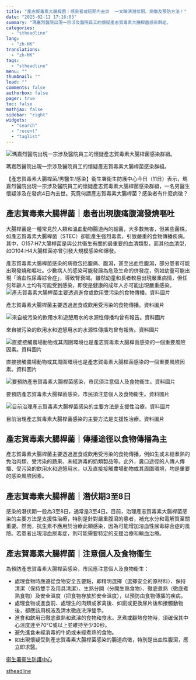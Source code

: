 ```yaml
---
title: "產志賀毒素大腸桿菌｜感染者或短期內去世  一文睇清潛伏期、病徵及預防方法！"
date: "2025-02-11 17:16:03"
summary: "瑪嘉烈醫院出現一宗涉及醫院員工的懷疑產志賀毒素大腸桿菌感染群組。       【產志賀毒素大..."
categories:
  - "stheadline"
lang:
  - "zh-HK"
translations:
  - "zh-HK"
tags:
  - "stheadline"
menu: ""
thumbnail: ""
lead: ""
comments: false
authorbox: false
pager: true
toc: false
mathjax: false
sidebar: "right"
widgets:
  - "search"
  - "recent"
  - "taglist"
---
```


![瑪嘉烈醫院出現一宗涉及醫院員工的懷疑產志賀毒素大腸桿菌感染群組。](https://image.stheadline.com/f/680p0/0x0/100/none/0f0d32bf9ce384bb54ce765592e1c7a1/stheadline/inewsmedia/20250211/_2025021117143183064.jpg)

瑪嘉烈醫院出現一宗涉及醫院員工的懷疑產志賀毒素大腸桿菌感染群組。




【產志賀毒素大腸桿菌/男醫生/感染】衞生署衞生防護中心今日（11日）表示，瑪嘉烈醫院出現一宗涉及醫院員工的懷疑產志賀毒素大腸桿菌感染群組，一名男醫生懷疑涉及在發病4日內去世。究竟何謂產志賀毒素大腸桿菌？感染者有什麼病徵？

產志賀毒素大腸桿菌｜患者出現腹痛腹瀉發燒嘔吐
----------------------

大腸桿菌是一種常見於人類和溫血動物腸道內的細菌，大多數無害，但某些菌株，如產志賀毒素大腸桿菌（STEC）卻能產生強烈毒素，引致嚴重的食物傳播疾病。其中，O157:H7大腸桿菌是與公共衞生有關的最重要的血清類型，而其他血清型，如O104:H4大腸桿菌亦曾引發大規模感染和爆發。

產志賀毒素大腸桿菌感染的病徵包括腹痛、腹瀉，甚至出血性腹瀉，部分患者可能出現發燒和嘔吐。少數病人的感染可能發展為危及生命的併發症，例如幼童可能出現「溶血性尿毒綜合症」，導致腎衰竭。雖然幼童和長者較易出現嚴重病情，但任何年齡人士均有可能受到感染，即使是健康的成年人亦可能出現嚴重感染。
 ![產志賀毒素大腸桿菌主要透過進食或飲用受污染的食物傳播。資料圖片](https://image.hkhl.hk/f/1024p0/0x0/100/none/5646b3d0cf2f590c0aa65a5074b97865/2025-02/NSJ0301BEEF003.jpg)


產志賀毒素大腸桿菌主要透過進食或飲用受污染的食物傳播。資料圖片



 ![來自被污染的飲用水和遊憩用水的水源性傳播均曾有報告。資料圖片](https://image.hkhl.hk/f/1024p0/0x0/100/none/9dd498068130136dee56c42aa9c9a0a8/2025-02/DNSK1123HKIA016.jpg)


來自被污染的飲用水和遊憩用水的水源性傳播均曾有報告。資料圖片



 ![直接接觸農場動物或其周圍環境也是產志賀毒素大腸桿菌感染的一個重要風險因素。資料圖片](https://image.hkhl.hk/f/1024p0/0x0/100/none/d1d067b223a7042f7656af1b7f56763a/2025-02/DFOY1216CITYUFARM026.JPG)


直接接觸農場動物或其周圍環境也是產志賀毒素大腸桿菌感染的一個重要風險因素。資料圖片



 ![要預防產志賀毒素大腸桿菌感染，市民須注意個人及食物衞生。資料圖片](https://image.hkhl.hk/f/1024p0/0x0/100/none/e354fd6d536ef85c51204030910f4daa/2025-02/100_0917.JPG)


要預防產志賀毒素大腸桿菌感染，市民須注意個人及食物衞生。資料圖片



 ![目前治理產志賀毒素大腸桿菌感染的主要方法是支援性治療。資料圖片](https://image.hkhl.hk/f/1024p0/0x0/100/none/9b1dbce5d10f1f1532f1887bc7ea1f6c/2025-02/NI250131QE01.jpg)


目前治理產志賀毒素大腸桿菌感染的主要方法是支援性治療。資料圖片




產志賀毒素大腸桿菌｜傳播途徑以食物傳播為主
---------------------

產志賀毒素大腸桿菌主要透過進食或飲用受污染的食物傳播，例如生或未經煮熟的免治肉類、受污染的蔬果、未經消毒的奶類製品等。此外，糞口途徑的人傳人傳播、受污染的飲用水和遊憩用水，以及直接接觸農場動物或其周圍環境，均是重要的感染風險因素。

產志賀毒素大腸桿菌｜潛伏期3至8日
-----------------

感染的潛伏期一般為3至8日，通常是3至4日。目前，治理產志賀毒素大腸桿菌感染的主要方法是支援性治療，特別是針對嚴重腹瀉的患者，補充水分和電解質至關重要。然而，抗生素不應用於治療此類感染，因為可能增加溶血性尿毒綜合症的風險。若患者出現溶血尿毒症，則可能需要特定的支援治療和輸血治療。

產志賀毒素大腸桿菌｜注意個人及食物衞生
-------------------

為預防產志賀毒素大腸桿菌感染，市民應注意個人及食物衞生：

* 處理食物時應遵從食物安全五要點，即精明選擇（選擇安全的原材料）、保持清潔（保持雙手及用具清潔）、生熟分開（分開生熟食物）、徹底煮熟（徹底煮熟食物）及安全溫度（把食物存放於安全溫度），以預防由食物傳播的疾病。
* 處理食物或進食前、處理生的肉類或家禽後、如廁或更換尿片後和接觸動物後，都應該用梘液及清水徹底洗淨雙手。
* 進食和飲用已徹底煮熟和煮沸的食物和食水。烹煮或翻熱食物時，須確保其中心溫度達至70°C或以上並維持至少30秒。
* 避免進食未經消毒的牛奶或未經煮熟的食物。
* 如出現懷疑受到產志賀毒素大腸桿菌感染的腸道病徵，特別是出血性腹瀉，應立即求醫。

[衞生署衞生防護中心](https://www.chp.gov.hk/tc/healthtopics/content/24/23315.html)

[stheadline](https://std.stheadline.com/realtime/article/2052152/即時-港聞-產志賀毒素大腸桿菌-感染者或短期內去世-一文睇清潛伏期-病徵及預防方法)
